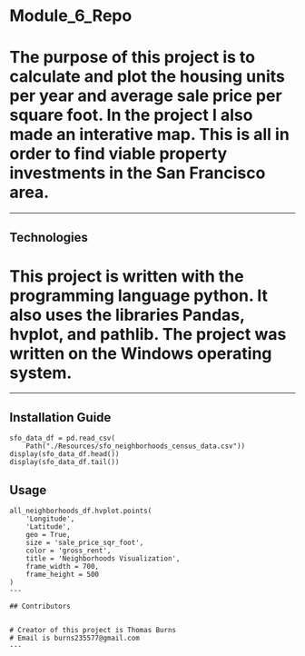 # Module_6_Repo

# The purpose of this project is to calculate and plot the housing units per year and average sale price per square foot. In the project I also made an interative map. This is all in order to find viable property investments in the San Francisco area. 
---

## Technologies

# This project is written with the programming language python. It also uses the libraries Pandas, hvplot, and pathlib. The project was written on the Windows operating system.
---

## Installation Guide

```
sfo_data_df = pd.read_csv(
    Path("./Resources/sfo_neighborhoods_census_data.csv"))
display(sfo_data_df.head())
display(sfo_data_df.tail())
```

## Usage

```
all_neighborhoods_df.hvplot.points(
    'Longitude',
    'Latitude',
    geo = True,
    size = 'sale_price_sqr_foot',
    color = 'gross_rent',
    title = 'Neighborhoods Visualization',
    frame_width = 700,
    frame_height = 500
)
---

## Contributors


# Creator of this project is Thomas Burns
# Email is burns235577@gmail.com
---








